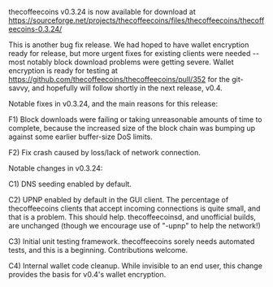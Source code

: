 thecoffeecoins v0.3.24 is now available for download at
https://sourceforge.net/projects/thecoffeecoins/files/thecoffeecoins/thecoffeecoins-0.3.24/

This is another bug fix release.  We had hoped to have wallet encryption ready for release, but more urgent fixes for existing clients were needed -- most notably block download problems were getting severe.  Wallet encryption is ready for testing at https://github.com/thecoffeecoins/thecoffeecoins/pull/352 for the git-savvy, and hopefully will follow shortly in the next release, v0.4.

Notable fixes in v0.3.24, and the main reasons for this release:

F1) Block downloads were failing or taking unreasonable amounts of time to complete, because the increased size of the block chain was bumping up against some earlier buffer-size DoS limits.

F2) Fix crash caused by loss/lack of network connection.

Notable changes in v0.3.24:

C1) DNS seeding enabled by default.

C2) UPNP enabled by default in the GUI client.  The percentage of thecoffeecoins clients that accept incoming connections is quite small, and that is a problem.  This should help.  thecoffeecoinsd, and unofficial builds, are unchanged (though we encourage use of "-upnp" to help the network!)

C3) Initial unit testing framework.  thecoffeecoins sorely needs automated tests, and this is a beginning.  Contributions welcome.

C4) Internal wallet code cleanup.  While invisible to an end user, this change provides the basis for v0.4's wallet encryption.

